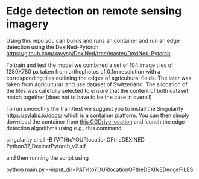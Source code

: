 # Edge detection on remote sensing imagery

Using this repo you can builds and runs an container and run an edge detection using the DexiNed-Pytorch https://github.com/xavysp/DexiNed/tree/master/DexiNed-Pytorch

To train and test the model we combined a set of 104 image tiles of 1280X780 px taken from orthophotos of 0.1m resolution with a corresponding tiles outlining the edges of agricultural fields. The later was taken from agricultural land use dataset of Switzerland. The allocation of the tiles was cafefully selected to ensure that the content of both dataset match together (does not to have to be the case in overall) 

To run smooothly the train/test we suggest you to install the Singularity https://sylabs.io/docs/ which is a container platform. You  can then simply download the container from [this GGDrive location](https://drive.google.com/drive/folders/1wui0kZRPNZ8feZVq0CU2GIn7XJhrORpz?usp=sharing)  and launch the edge detection algorithms using e.g., this command:

singularity shell -B PATHtoYOURlocationOFtheDEXINED Python37_DexinetPytorch_v2.sif 

and then running the script using 

python main.py --input_dir=PATHtoYOURlocationOFtheDEXINEDedgeFILES

